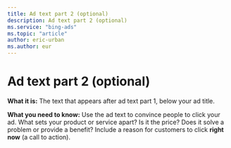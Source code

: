 ```yaml
---
title: Ad text part 2 (optional)
description: Ad text part 2 (optional)
ms.service: "bing-ads"
ms.topic: "article"
author: eric-urban
ms.author: eur
---
```


# Ad text part 2 (optional)

**What it is:** The text that appears after ad text part 1, below your ad title.

**What you need to know:** Use the ad text to convince people to click your ad. What sets your product or service apart? Is it the price? Does it solve a problem or provide a benefit? Include a reason for customers to click **right now** (a call to action).


